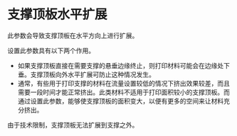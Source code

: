 支撑顶板水平扩展
====
此参数会导致支撑顶板在水平方向上进行扩展。

设置此参数具有以下两个作用。
* 如果支撑顶板直接在需要支撑的悬垂边缘终止，则打印材料可能会在边缘处下垂。支撑顶板向外水平扩展可防止这种情况发生。
* 通常，有些用于打印支撑的材料在流量设置较低的情况下挤出效果较差，而且需要一段时间才能正常挤出。此类材料不适用于打印面积较小的支撑顶板。而通过设置此参数，能够使支撑顶板的面积变大，以便有更多的空间来让材料充分挤出。

由于技术限制，支撑顶板无法扩展到支撑之外。